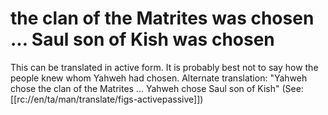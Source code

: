 # the clan of the Matrites was chosen ... Saul son of Kish was chosen

This can be translated in active form. It is probably best not to say how the people knew whom Yahweh had chosen. Alternate translation: "Yahweh chose the clan of the Matrites ... Yahweh chose Saul son of Kish" (See: [[rc://en/ta/man/translate/figs-activepassive]])


